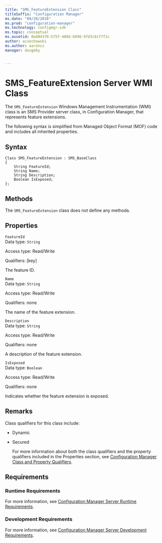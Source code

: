 ```yaml
---
title: "SMS_FeatureExtension Class"
titleSuffix: "Configuration Manager"
ms.date: "09/20/2016"
ms.prod: "configuration-manager"
ms.technology: configmgr-sdk
ms.topic: conceptual
ms.assetid: 0a40d370-575f-480d-b998-9fd3c8cf7f1c
author: aczechowski
ms.author: aaroncz
manager: dougeby


---
```

# SMS_FeatureExtension Server WMI Class
The `SMS_FeatureExtension` Windows Management Instrumentation (WMI) class is an SMS Provider server class, in Configuration Manager, that represents feature extensions.  

 The following syntax is simplified from Managed Object Format (MOF) code and includes all inherited properties.  

## Syntax  

```  
Class SMS_FeatureExtension : SMS_BaseClass  
{  
    String FeatureId;  
    String Name;  
    String Description;  
    Boolean IsExposed;  
};  

```  

## Methods  
 The `SMS_FeatureExtension` class does not define any methods.  

## Properties  
 `FeatureId`  
 Data type: `String`  

 Access type: Read/Write  

 Qualifiers: [key]  

 The feature ID.  

 `Name`  
 Data type: `String`  

 Access type: Read/Write  

 Qualifiers: none  

 The name of the feature extension.  

 `Description`  
 Data type: `String`  

 Access type: Read/Write  

 Qualifiers: none  

 A description of the feature extension.  

 `IsExposed`  
 Data type: `Boolean`  

 Access type: Read/Write  

 Qualifiers: none  

 Indicates whether the feature extension is exposed.  

## Remarks  
 Class qualifiers for this class include:  

- Dynamic  

- Secured  

  For more information about both the class qualifiers and the property qualifiers included in the Properties section, see [Configuration Manager Class and Property Qualifiers](../../../develop/reference/misc/class-and-property-qualifiers.md).  

## Requirements  

### Runtime Requirements  
 For more information, see [Configuration Manager Server Runtime Requirements](../../../develop/core/reqs/server-runtime-requirements.md).  

### Development Requirements  
 For more information, see [Configuration Manager Server Development Requirements](../../../develop/core/reqs/server-development-requirements.md).  
